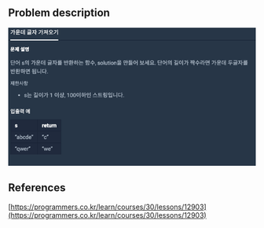 ## Problem description
![Problem description](./Problem-12903.png)

## References
[https://programmers.co.kr/learn/courses/30/lessons/12903](https://programmers.co.kr/learn/courses/30/lessons/12903)
